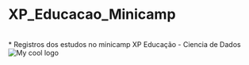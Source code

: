 # XP_Educacao_Minicamp
<br>
* Registros dos estudos no minicamp XP Educação - Ciencia de Dados


<img src="omg.png" alt="My cool logo"/>


